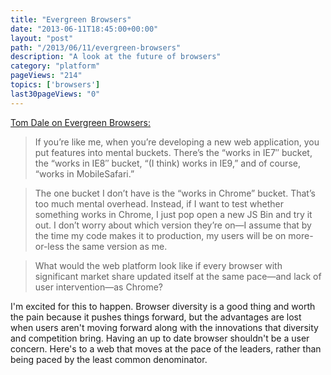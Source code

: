 ```yaml
---
title: "Evergreen Browsers"
date: "2013-06-11T18:45:00+00:00"
layout: "post"
path: "/2013/06/11/evergreen-browsers"
description: "A look at the future of browsers"
category: "platform"
pageViews: "214"
topics: ['browsers']
last30pageViews: "0"
---
```


[Tom Dale on Evergreen Browsers:][evergreen]

>If you’re like me, when you’re developing a new web application, you put features into mental buckets. There’s the “works in IE7″ bucket, the “works in IE8″ bucket, “(I think) works in IE9,” and of course, “works in MobileSafari.”

>The one bucket I don’t have is the “works in Chrome” bucket. That’s too much mental overhead. Instead, if I want to test whether something works in Chrome, I just pop open a new JS Bin and try it out. I don’t worry about which version they’re on—I assume that by the time my code makes it to production, my users will be on more-or-less the same version as me.

>What would the web platform look like if every browser with significant market share updated itself at the same pace—and lack of user intervention—as Chrome?

I'm excited for this to happen.  Browser diversity is a good thing and worth the pain because it pushes things forward, but the advantages are lost when users aren't moving forward along with the innovations that diversity and competition bring.  Having an up to date browser shouldn't be a user concern.  Here's to a web that moves at the pace of the leaders, rather than being paced by the least common denominator.


[evergreen]:http://tomdale.net/2013/05/evergreen-browsers/
